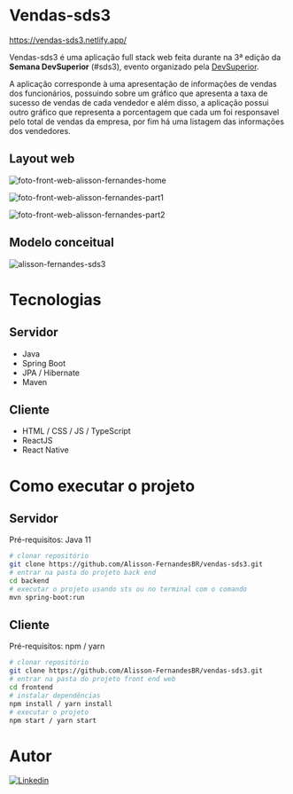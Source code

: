 # Vendas-sds3

<!-- # Sobre a aplicação -->

https://vendas-sds3.netlify.app/

Vendas-sds3 é uma aplicação full stack web feita durante na 3ª edição da **Semana DevSuperior** (#sds3), evento organizado pela [DevSuperior](https://devsuperior.com "Site da DevSuperior").

A aplicação corresponde à uma apresentação de informações de vendas dos funcionários, possuindo sobre um gráfico que apresenta a taxa de sucesso de vendas de cada vendedor e além disso, a aplicação possui outro gráfico que representa a porcentagem que cada um foi responsavel pelo total de vendas da empresa, por fim há uma listagem das informações dos vendedores.

## Layout web
![foto-front-web-alisson-fernandes-home](https://user-images.githubusercontent.com/65856244/166606118-d0e8b8c7-ec14-48f1-b8bd-6919acc2c56e.png)

![foto-front-web-alisson-fernandes-part1](https://user-images.githubusercontent.com/65856244/166606135-8a4f0c27-9a88-4ea0-be05-231047329bcc.png)

![foto-front-web-alisson-fernandes-part2](https://user-images.githubusercontent.com/65856244/166606150-132d66b2-d29f-4d27-94d3-8694b35df284.png)

## Modelo conceitual
![alisson-fernandes-sds3](https://user-images.githubusercontent.com/65856244/166606952-c226b812-8614-4446-8ef7-ad7041274919.png)

# Tecnologias

## Servidor
- Java
- Spring Boot
- JPA / Hibernate
- Maven
## Cliente
- HTML / CSS / JS / TypeScript
- ReactJS
- React Native

# Como executar o projeto

## Servidor
Pré-requisitos: Java 11

```bash
# clonar repositório
git clone https://github.com/Alisson-FernandesBR/vendas-sds3.git
# entrar na pasta do projeto back end
cd backend
# executar o projeto usando sts ou no terminal com o comando
mvn spring-boot:run
```

## Cliente
Pré-requisitos: npm / yarn

```bash
# clonar repositório
git clone https://github.com/Alisson-FernandesBR/vendas-sds3.git
# entrar na pasta do projeto front end web
cd frontend
# instalar dependências
npm install / yarn install
# executar o projeto
npm start / yarn start
```


# Autor
<a href="https://www.linkedin.com/in/alisson-fernandes-de-alencar"><img src="https://img.shields.io/badge/-LinkedIn-0270AD?style=flat-square&logo=Linkedin&logoColor=white&link=https://www.linkedin.com/in/alisson-fernandes-de-alencar" alt="Linkedin"/></a>
